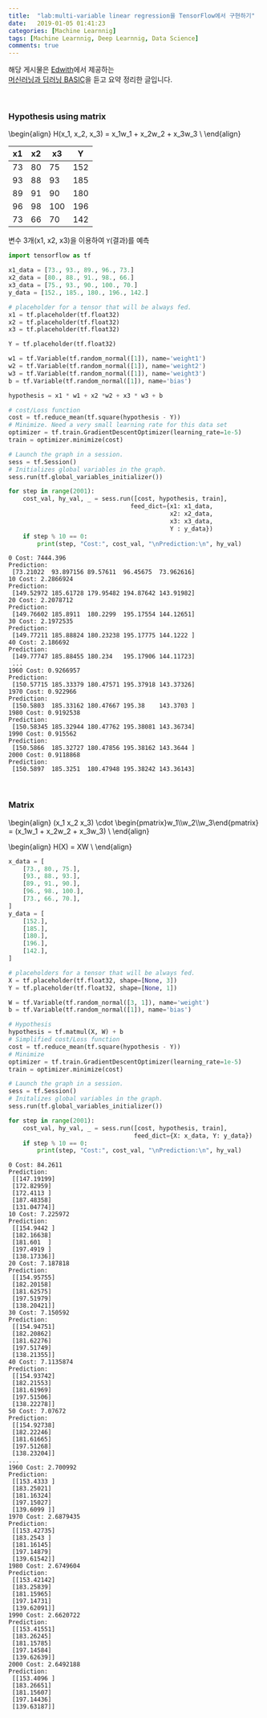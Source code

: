 ```yaml
---
title:  "lab:multi-variable linear regression을 TensorFlow에서 구현하기"
date:   2019-01-05 01:41:23
categories: [Machine Learnnig]
tags: [Machine Learnnig, Deep Learnnig, Data Science]
comments: true
---
```


해당 게시물은 [Edwith](https://www.edwith.org)에서 제공하는<br/>
[머신러닝과 딥러닝 BASIC](https://www.edwith.org/others26/joinLectures/9829)을 듣고 요약 정리한 글입니다.

<br/>

### Hypothesis using matrix

\begin{align}
H(x_1, x_2, x_3) = x_1w_1 + x_2w_2 + x_3w_3 \\
\end{align}

| x1 | x2 | x3  | Y   |
| -- | -- | --- | --- |
| 73 | 80 | 75  | 152 |
| 93 | 88 | 93  | 185 |
| 89 | 91 | 90  | 180 |
| 96 | 98 | 100 | 196 |
| 73 | 66 | 70  | 142 |

변수 3개(x1, x2, x3)을 이용하여 `Y`(결과)를 예측


```python
import tensorflow as tf

x1_data = [73., 93., 89., 96., 73.]
x2_data = [80., 88., 91., 98., 66.]
x3_data = [75., 93., 90., 100., 70.]
y_data = [152., 185., 180., 196., 142.]

# placeholder for a tensor that will be always fed.
x1 = tf.placeholder(tf.float32)
x2 = tf.placeholder(tf.float32)
x3 = tf.placeholder(tf.float32)

Y = tf.placeholder(tf.float32)

w1 = tf.Variable(tf.random_normal([1]), name='weight1')
w2 = tf.Variable(tf.random_normal([1]), name='weight2')
w3 = tf.Variable(tf.random_normal([1]), name='weight3')
b = tf.Variable(tf.random_normal([1]), name='bias')

hypothesis = x1 * w1 + x2 *w2 + x3 * w3 + b

# cost/Loss function
cost = tf.reduce_mean(tf.square(hypothesis - Y))
# Minimize. Need a very small learning rate for this data set
optimizer = tf.train.GradientDescentOptimizer(learning_rate=1e-5)
train = optimizer.minimize(cost)

# Launch the graph in a session.
sess = tf.Session()
# Initializes global variables in the graph.
sess.run(tf.global_variables_initializer())

for step in range(2001):
    cost_val, hy_val, _ = sess.run([cost, hypothesis, train],
                                  feed_dict={x1: x1_data,
                                             x2: x2_data,
                                             x3: x3_data,
                                             Y : y_data})
    if step % 10 == 0:
        print(step, "Cost:", cost_val, "\nPrediction:\n", hy_val)
```


    0 Cost: 7444.396
    Prediction:
     [73.21022  93.897156 89.57611  96.45675  73.962616]
    10 Cost: 2.2866924
    Prediction:
     [149.52972 185.61728 179.95482 194.87642 143.91982]
    20 Cost: 2.2078712
    Prediction:
     [149.76602 185.8911  180.2299  195.17554 144.12651]
    30 Cost: 2.1972535
    Prediction:
     [149.77211 185.88824 180.23238 195.17775 144.1222 ]
    40 Cost: 2.186692
    Prediction:
     [149.77747 185.88455 180.234   195.17906 144.11723]
     ...
    1960 Cost: 0.9266957
    Prediction:
     [150.57715 185.33379 180.47571 195.37918 143.37326]
    1970 Cost: 0.922966
    Prediction:
     [150.5803  185.33162 180.47667 195.38    143.3703 ]
    1980 Cost: 0.9192538
    Prediction:
     [150.58345 185.32944 180.47762 195.38081 143.36734]
    1990 Cost: 0.915562
    Prediction:
     [150.5866  185.32727 180.47856 195.38162 143.3644 ]
    2000 Cost: 0.9118868
    Prediction:
     [150.5897  185.3251  180.47948 195.38242 143.36143]


 <br/>

 ### Matrix
\begin{align}
(x_1 x_2 x_3) \cdot \begin{pmatrix}w_1\\\w_2\\\w_3\end{pmatrix} = (x_1w_1 + x_2w_2 + x_3w_3) \\
\end{align}

\begin{align}
H(X) = XW \\
\end{align}


```python
x_data = [
    [73., 80., 75.],
    [93., 88., 93.],
    [89., 91., 90.],
    [96., 98., 100.],
    [73., 66., 70.],
]
y_data = [
    [152.],
    [185.],
    [180.],
    [196.],
    [142.],
]

# placeholders for a tensor that will be always fed.
X = tf.placeholder(tf.float32, shape=[None, 3])
Y = tf.placeholder(tf.float32, shape=[None, 1])

W = tf.Variable(tf.random_normal([3, 1]), name='weight')
b = tf.Variable(tf.random_normal([1]), name='bias')

# Hypothesis
hypothesis = tf.matmul(X, W) + b
# Simplified cost/Loss function
cost = tf.reduce_mean(tf.square(hypothesis - Y))
# Minimize
optimizer = tf.train.GradientDescentOptimizer(learning_rate=1e-5)
train = optimizer.minimize(cost)

# Launch the graph in a session.
sess = tf.Session()
# Initalizes global variables in the graph.
sess.run(tf.global_variables_initializer())

for step in range(2001):
    cost_val, hy_val, _ = sess.run([cost, hypothesis, train],
                                   feed_dict={X: x_data, Y: y_data})
    if step % 10 == 0:
        print(step, "Cost:", cost_val, "\nPrediction:\n", hy_val)
```

    0 Cost: 84.2611
    Prediction:
     [[147.19199]
     [172.82959]
     [172.4113 ]
     [187.48358]
     [131.04774]]
    10 Cost: 7.225972
    Prediction:
     [[154.9442 ]
     [182.16638]
     [181.601  ]
     [197.4919 ]
     [138.17336]]
    20 Cost: 7.187818
    Prediction:
     [[154.95755]
     [182.20158]
     [181.62575]
     [197.51979]
     [138.20421]]
    30 Cost: 7.150592
    Prediction:
     [[154.94751]
     [182.20862]
     [181.62276]
     [197.51749]
     [138.21355]]
    40 Cost: 7.1135874
    Prediction:
     [[154.93742]
     [182.21553]
     [181.61969]
     [197.51506]
     [138.22278]]
    50 Cost: 7.07672
    Prediction:
     [[154.92738]
     [182.22246]
     [181.61665]
     [197.51268]
     [138.23204]]
    ...
    1960 Cost: 2.700992
    Prediction:
     [[153.4333 ]
     [183.25021]
     [181.16324]
     [197.15027]
     [139.6099 ]]
    1970 Cost: 2.6879435
    Prediction:
     [[153.42735]
     [183.2543 ]
     [181.16145]
     [197.14879]
     [139.61542]]
    1980 Cost: 2.6749604
    Prediction:
     [[153.42142]
     [183.25839]
     [181.15965]
     [197.14731]
     [139.62091]]
    1990 Cost: 2.6620722
    Prediction:
     [[153.41551]
     [183.26245]
     [181.15785]
     [197.14584]
     [139.62639]]
    2000 Cost: 2.6492188
    Prediction:
     [[153.4096 ]
     [183.26651]
     [181.15607]
     [197.14436]
     [139.63187]]
